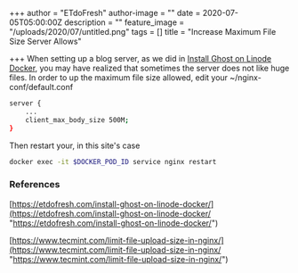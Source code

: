 +++
author = "ETdoFresh"
author-image = ""
date = 2020-07-05T05:00:00Z
description = ""
feature_image = "/uploads/2020/07/untitled.png"
tags = []
title = "Increase Maximum File Size Server Allows"

+++
When setting up a blog server, as we did in [Install Ghost on Linode Docker](https://etdofresh.com/install-ghost-on-linode-docker/), you may have realized that sometimes the server does not like huge files. In order to up the maximum file size allowed, edit your \~/nginx-conf/default.conf

```bash
server {
    ...
    client_max_body_size 500M;
}
```

Then restart your, in this site's case

```bash
docker exec -it $DOCKER_POD_ID service nginx restart
```

### References

[https://etdofresh.com/install-ghost-on-linode-docker/](https://etdofresh.com/install-ghost-on-linode-docker/ "https://etdofresh.com/install-ghost-on-linode-docker/")

[https://www.tecmint.com/limit-file-upload-size-in-nginx/](https://www.tecmint.com/limit-file-upload-size-in-nginx/ "https://www.tecmint.com/limit-file-upload-size-in-nginx/")